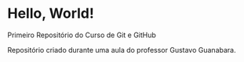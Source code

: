 # Hello, World!
 Primeiro Repositório do Curso de Git e GitHub

Repositório criado durante uma aula do professor Gustavo Guanabara.